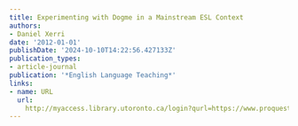 ```yaml
---
title: Experimenting with Dogme in a Mainstream ESL Context
authors:
- Daniel Xerri
date: '2012-01-01'
publishDate: '2024-10-10T14:22:56.427133Z'
publication_types:
- article-journal
publication: '*English Language Teaching*'
links:
- name: URL
  url: 
    http://myaccess.library.utoronto.ca/login?qurl=https://www.proquest.com/docview/1773213715?accountid=14771&bdid=38382&_bd=B80v%2B71vswVOAEiMAchQ%2BhO7aJA%3D
---
```

